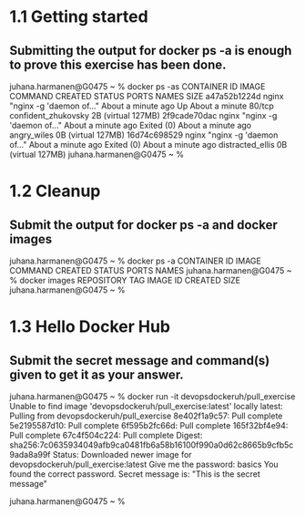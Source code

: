 # 1.1 Getting started
## Submitting the output for docker ps -a is enough to prove this exercise has been done.


juhana.harmanen@G0475 ~ % docker ps -as
CONTAINER ID        IMAGE               COMMAND                  CREATED              STATUS                          PORTS               NAMES                 SIZE
a47a52b1224d        nginx               "nginx -g 'daemon of…"   About a minute ago   Up About a minute               80/tcp              confident_zhukovsky   2B (virtual 127MB)
2f9cade70dac        nginx               "nginx -g 'daemon of…"   About a minute ago   Exited (0) About a minute ago                       angry_wiles           0B (virtual 127MB)
16d74c698529        nginx               "nginx -g 'daemon of…"   About a minute ago   Exited (0) About a minute ago                       distracted_ellis      0B (virtual 127MB)
juhana.harmanen@G0475 ~ %


# 1.2 Cleanup
## Submit the output for docker ps -a and docker images


juhana.harmanen@G0475 ~ % docker ps -a
CONTAINER ID        IMAGE               COMMAND             CREATED             STATUS              PORTS               NAMES
juhana.harmanen@G0475 ~ % docker images
REPOSITORY          TAG                 IMAGE ID            CREATED             SIZE
juhana.harmanen@G0475 ~ %


# 1.3 Hello Docker Hub
## Submit the secret message and command(s) given to get it as your answer.


juhana.harmanen@G0475 ~ % docker run -it devopsdockeruh/pull_exercise
Unable to find image 'devopsdockeruh/pull_exercise:latest' locally
latest: Pulling from devopsdockeruh/pull_exercise
8e402f1a9c57: Pull complete
5e2195587d10: Pull complete
6f595b2fc66d: Pull complete
165f32bf4e94: Pull complete
67c4f504c224: Pull complete
Digest: sha256:7c0635934049afb9ca0481fb6a58b16100f990a0d62c8665b9cfb5c9ada8a99f
Status: Downloaded newer image for devopsdockeruh/pull_exercise:latest
Give me the password: basics
You found the correct password. Secret message is:
"This is the secret message"

juhana.harmanen@G0475 ~ %
